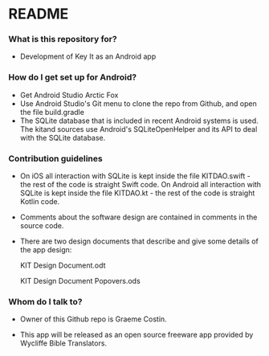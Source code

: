 # README #

### What is this repository for? ###

* Development of Key It as an Android app

### How do I get set up for Android? ###

* Get Android Studio Arctic Fox
* Use Android Studio's Git menu to clone the repo from Github, and open the file build.gradle
* The SQLite database that is included in recent Android systems is used. The kitand sources
  use Android's SQLiteOpenHelper and its API to deal with the SQLite database.

### Contribution guidelines ###

* On iOS all interaction with SQLite is kept inside the file KITDAO.swift - the rest of the
  code is straight Swift code.
  On Android all interaction with SQLite is kept inside the file KITDAO.kt - the rest of the
  code is straight Kotlin code.

* Comments about the software design are contained in comments in the source code.

* There are two design documents that describe and give some details of the app design:

	KIT Design Document.odt
	
	KIT Design Document Popovers.ods

### Whom do I talk to? ###

* Owner of this Github repo is Graeme Costin.

* This app will be released as an open source freeware app provided by Wycliffe Bible Translators.
